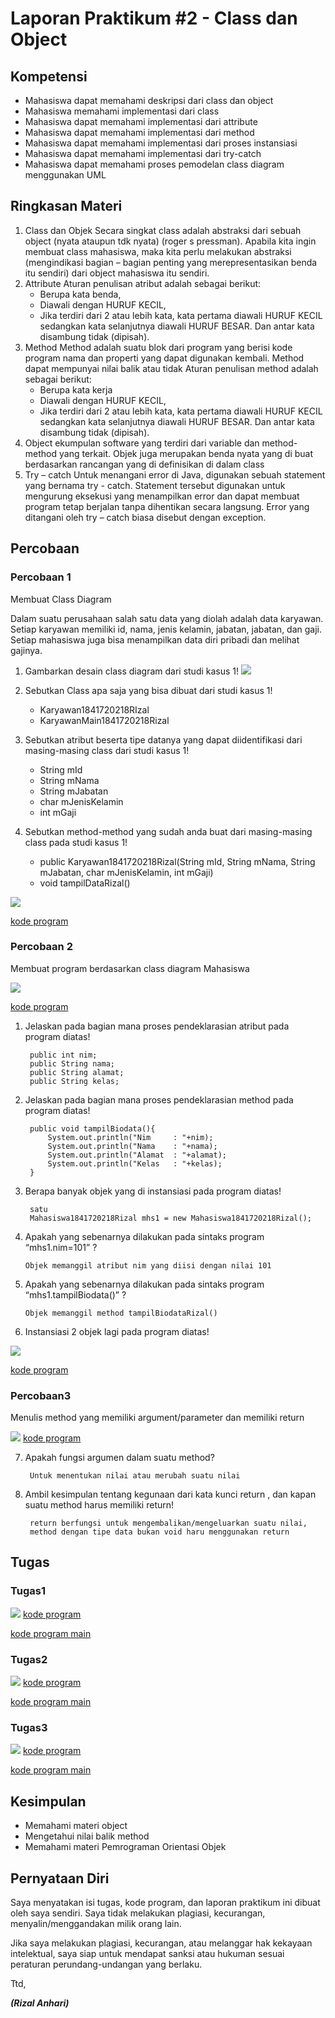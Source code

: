 # Laporan Praktikum #2 - Class dan Object

## Kompetensi

* Mahasiswa dapat memahami deskripsi dari class dan object
* Mahasiswa memahami implementasi dari class
* Mahasiswa dapat memahami implementasi dari attribute
* Mahasiswa dapat memahami implementasi dari method
* Mahasiswa dapat memahami implementasi dari proses instansiasi
* Mahasiswa dapat memahami implementasi dari try-catch
* Mahasiswa dapat memahami proses pemodelan class diagram menggunakan UML

## Ringkasan Materi

1. Class dan Objek 
   Secara singkat class adalah abstraksi dari sebuah object (nyata ataupun tdk nyata) (roger s pressman). Apabila kita ingin membuat class mahasiswa, maka kita perlu melakukan abstraksi (mengindikasi bagian – bagian penting yang merepresentasikan benda itu sendiri) dari object mahasiswa itu sendiri.
2. Attribute
   Aturan penulisan atribut adalah sebagai berikut:
   * Berupa kata benda,
   * Diawali dengan HURUF KECIL,
   * Jika terdiri dari 2 atau lebih kata, kata pertama diawali HURUF KECIL sedangkan kata selanjutnya diawali HURUF BESAR. Dan antar kata disambung tidak (dipisah).
4. Method
   Method adalah suatu blok dari program yang berisi kode program nama dan properti yang dapat digunakan kembali. Method dapat mempunyai nilai balik atau tidak
   Aturan penulisan method adalah sebagai berikut:
   * Berupa kata kerja
   * Diawali dengan HURUF KECIL,
   * Jika terdiri dari 2 atau lebih kata, kata pertama diawali HURUF KECIL sedangkan kata selanjutnya diawali HURUF BESAR. Dan antar kata disambung tidak (dipisah).
5. Object
   ekumpulan software yang terdiri dari variable dan method-method yang terkait. Objek juga merupakan benda nyata yang di buat berdasarkan rancangan yang di definisikan di dalam class
6. Try – catch
   Untuk menangani error di Java, digunakan sebuah statement yang bernama try - catch. Statement tersebut digunakan untuk mengurung eksekusi yang menampilkan error dan dapat membuat program tetap berjalan tanpa dihentikan secara langsung. Error yang ditangani oleh try – catch biasa disebut dengan exception.

## Percobaan

### Percobaan 1

Membuat Class Diagram

Dalam suatu perusahaan salah satu data yang diolah adalah data karyawan. Setiap karyawan memiliki id, nama, jenis kelamin, jabatan, jabatan, dan gaji. Setiap mahasiswa juga bisa menampilkan data diri pribadi dan melihat gajinya.

1. Gambarkan desain class diagram dari studi kasus 1!
   ![](img/classdiagramKaryawan1841720218Rizal.png)

2. Sebutkan Class apa saja yang bisa dibuat dari studi kasus 1!
   * Karyawan1841720218RIzal
   * KaryawanMain1841720218Rizal

3. Sebutkan atribut beserta tipe datanya yang dapat diidentifikasi dari masing-masing class dari studi kasus 1!
   * String mId
   * String mNama
   * String  mJabatan
   * char mJenisKelamin
   * int mGaji

4. Sebutkan method-method yang sudah anda buat dari masing-masing class pada studi kasus 1!
   * public Karyawan1841720218Rizal(String mId, String mNama, String mJabatan, char mJenisKelamin, int mGaji)
   * void tampilDataRizal()

![](img/Karyawan1841720218Rizal.png)

[kode program](../../src/2_Class_dan_Object/Percobaan/Karyawan1841720218Rizal.java)

### Percobaan 2

Membuat program berdasarkan class diagram Mahasiswa

![](img/TestMahasiswa1841720218Rizal.png)

[kode program](../../src/2_Class_dan_Object/Percobaan/Mahasiswa1841720218Rizal.java)

1. Jelaskan pada bagian mana proses pendeklarasian atribut pada program diatas!

        public int nim;
        public String nama;
        public String alamat;
        public String kelas;

2. Jelaskan pada bagian mana proses pendeklarasian method pada program diatas!

        public void tampilBiodata(){
            System.out.println("Nim     : "+nim);
            System.out.println("Nama    : "+nama);
            System.out.println("Alamat  : "+alamat);
            System.out.println("Kelas   : "+kelas);
        }

3. Berapa banyak objek yang di instansiasi pada program diatas!

        satu
        Mahasiswa1841720218Rizal mhs1 = new Mahasiswa1841720218Rizal();

4.  Apakah yang sebenarnya dilakukan pada sintaks program “mhs1.nim=101” ?

        Objek memanggil atribut nim yang diisi dengan nilai 101

5.  Apakah yang sebenarnya dilakukan pada sintaks program “mhs1.tampilBiodata()” ?

        Objek memanggil method tampilBiodataRizal()

6.  Instansiasi 2 objek lagi pada program diatas!

![](img/Percobaan2no12.png)

[kode program](../../src/2_Class_dan_Object/Percobaan/TestMahasiswa1841720218Rizal.java)

### Percobaan3

Menulis method yang memiliki argument/parameter dan memiliki return

![](img/TestBarang1841720218Rizal.png)
[kode program](../../src/2_Class_dan_Object/Percobaan/Barang1841720218Rizal.java)

7. Apakah fungsi argumen dalam suatu method?

        Untuk menentukan nilai atau merubah suatu nilai

8. Ambil kesimpulan tentang kegunaan dari kata kunci return , dan kapan suatu method harus memiliki return!

        return berfungsi untuk mengembalikan/mengeluarkan suatu nilai, 
        method dengan tipe data bukan void haru menggunakan return

## Tugas

### Tugas1

![](img/PersewaanVideoMain1841720218Rizal.png)
[kode program](../../src/2_Class_dan_Object/Tugas/PersewaanVideo1841720218Rizal.java)

[kode program main](../../src/2_Class_dan_Object/Tugas/PersewaanVideoMain1841720218Rizal.java)

### Tugas2

![](img/LingkaranMain1841720218Rizal.png)
[kode program](../../src/2_Class_dan_Object/Tugas/Lingkaran1841720218Rizal.java)

[kode program main](../../src/2_Class_dan_Object/Tugas/LingkaranMain1841720218Rizal.java)

### Tugas3

![](img/BarangTugasMain1841720218Rizal.png)
[kode program](../../src/2_Class_dan_Object/Tugas/BarangTugas1841720218Rizal.java)

[kode program main](../../src/2_Class_dan_Object/Tugas/BarangTugasMain1841720218Rizal.java)

## Kesimpulan

* Memahami materi object
* Mengetahui nilai balik method
* Memahami materi Pemrograman Orientasi Objek

## Pernyataan Diri

Saya menyatakan isi tugas, kode program, dan laporan praktikum ini dibuat oleh saya sendiri. Saya tidak melakukan plagiasi, kecurangan, menyalin/menggandakan milik orang lain.

Jika saya melakukan plagiasi, kecurangan, atau melanggar hak kekayaan intelektual, saya siap untuk mendapat sanksi atau hukuman sesuai peraturan perundang-undangan yang berlaku.

Ttd,

***(Rizal Anhari)***